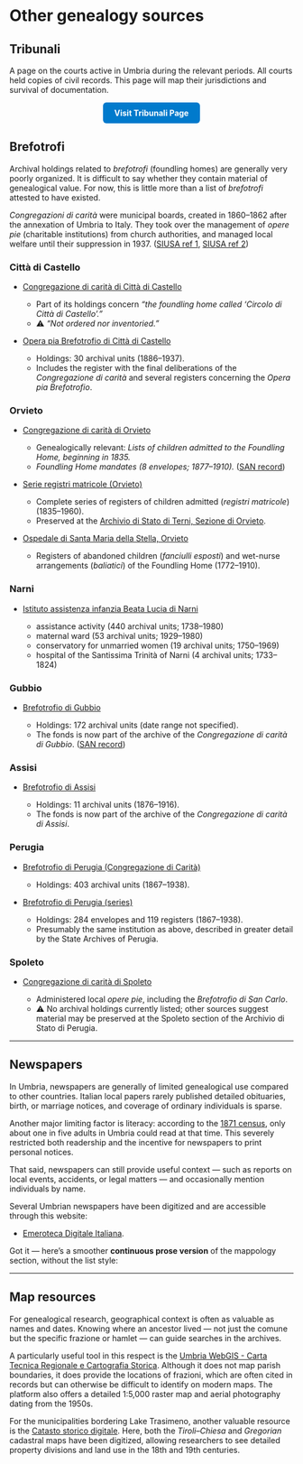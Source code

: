 # Other genealogy sources

## Tribunali

A page on the courts active in Umbria during the relevant periods. All courts held copies of civil records. This page will map their jurisdictions and survival of documentation.
  
<div align="center">
  <a href="tribunali.html" style="
    display:inline-block;
    padding:10px 20px;
    background-color:#007acc;
    color:#fff;
    border-radius:6px;
    text-decoration:none;
    font-weight:bold;">
    Visit Tribunali Page
  </a>
</div>

## Brefotrofi

Archival holdings related to *brefotrofi* (foundling homes) are generally very poorly organized. It is difficult to say whether they contain material of genealogical value.
For now, this is little more than a list of *brefotrofi* attested to have existed.

*Congregazioni di carità* were municipal boards, created in 1860–1862 after the annexation of Umbria to Italy. They took over the management of *opere pie* (charitable institutions) from church authorities, and managed local welfare until their suppression in 1937.
([SIUSA ref 1](https://siusa-archivi.cultura.gov.it/cgi-bin/siusa/pagina.pl?TipoPag=profist&Chiave=152), [SIUSA ref 2](https://siusa-archivi.cultura.gov.it/cgi-bin/siusa/pagina.pl?TipoPag=profist&Chiave=98))

### Città di Castello

* [Congregazione di carità di Città di Castello](https://siusa-archivi.cultura.gov.it/cgi-bin/siusa/pagina.pl?TipoPag=prodente&Chiave=46657)

  * Part of its holdings concern *“the foundling home called ‘Circolo di Città di Castello’.”*
  * ⚠️ *“Not ordered nor inventoried.”*

* [Opera pia Brefotrofio di Città di Castello](http://www.san.beniculturali.it/web/san/dettaglio-complesso-documentario?step=dettaglio&codiSanCompl=san.cat.complArch.14139&idSogc=&id=14139)

  * Holdings: 30 archival units (1886–1937).
  * Includes the register with the final deliberations of the *Congregazione di carità* and several registers concerning the *Opera pia Brefotrofio*.

### Orvieto

* [Congregazione di carità di Orvieto](https://siusa-archivi.cultura.gov.it/cgi-bin/siusa/pagina.pl?TipoPag=comparc&Chiave=318309)

  * Genealogically relevant: *Lists of children admitted to the Foundling Home, beginning in 1835.*
  * *Foundling Home mandates (8 envelopes; 1877–1910).* ([SAN record](http://www.san.beniculturali.it/web/san/dettaglio-complesso-documentario?step=dettaglio&codiSanCompl=san.cat.complArch.50742&idSogc=&id=50742))

* [Serie registri matricole (Orvieto)](http://www.san.beniculturali.it/web/san/dettaglio-complesso-documentario?step=dettaglio&codiSanCompl=san.cat.complArch.71213&idSogc=&id=71213)

  * Complete series of registers of children admitted (*registri matricole*) (1835–1960).
  * Preserved at the [Archivio di Stato di Terni, Sezione di Orvieto](http://www.san.beniculturali.it/web/san/dettaglio-istituto-conservatore?codiSan=san.cat.sogC.4852).

* [Ospedale di Santa Maria della Stella, Orvieto](http://www.san.beniculturali.it/web/san/dettaglio-complesso-documentario?step=dettaglio&codiSanCompl=san.cat.complArch.71303&idSogc=&id=71303)

  * Registers of abandoned children (*fanciulli esposti*) and wet-nurse arrangements (*baliatici*) of the Foundling Home (1772–1910).

### Narni

* [Istituto assistenza infanzia Beata Lucia di Narni](https://siusa-archivi.cultura.gov.it/cgi-bin/siusa/pagina.pl?TipoPag=prodente&Chiave=34759)

  * assistance activity (440 archival units; 1738–1980)
  * maternal ward (53 archival units; 1929–1980)
  * conservatory for unmarried women (19 archival units; 1750–1969)
  * hospital of the Santissima Trinità of Narni (4 archival units; 1733–1824)

### Gubbio

* [Brefotrofio di Gubbio](http://www.san.beniculturali.it/web/san/dettaglio-soggetto-produttore?id=69497)

  * Holdings: 172 archival units (date range not specified).
  * The fonds is now part of the archive of the *Congregazione di carità di Gubbio*. ([SAN record](http://www.san.beniculturali.it/web/san/dettaglio-complesso-documentario?step=dettaglio&codiSanCompl=san.cat.complArch.97098&idSogc=&id=97098))

### Assisi

* [Brefotrofio di Assisi](http://www.san.beniculturali.it/web/san/dettaglio-complesso-documentario?step=dettaglio&codiSanCompl=san.cat.complArch.97032&idSogc=&id=97032)

  * Holdings: 11 archival units (1876–1916).
  * The fonds is now part of the archive of the *Congregazione di carità di Assisi*.

### Perugia

* [Brefotrofio di Perugia (Congregazione di Carità)](http://www.san.beniculturali.it/web/san/dettaglio-complesso-documentario?step=dettaglio&codiSanCompl=san.cat.complArch.95869&idSogc=&id=95869)

  * Holdings: 403 archival units (1867–1938).

* [Brefotrofio di Perugia (series)](http://www.san.beniculturali.it/web/san/dettaglio-complesso-documentario?step=dettaglio&codiSanCompl=san.cat.complArch.45529&idSogc=&id=45529)

  * Holdings: 284 envelopes and 119 registers (1867–1938).
  * Presumably the same institution as above, described in greater detail by the State Archives of Perugia.

### Spoleto

* [Congregazione di carità di Spoleto](https://siusa-archivi.cultura.gov.it/cgi-bin/siusa/pagina.pl?TipoPag=prodente&Chiave=38206)

  * Administered local *opere pie*, including the *Brefotrofio di San Carlo*.
  * ⚠️ No archival holdings currently listed; other sources suggest material may be preserved at the Spoleto section of the Archivio di Stato di Perugia.

---

## Newspapers

In Umbria, newspapers are generally of limited genealogical use compared to other countries. Italian local papers rarely published detailed obituaries, birth, or marriage notices, and coverage of ordinary individuals is sparse.

Another major limiting factor is literacy: according to the [1871 census](https://lipari.istat.it/digibib/Censimenti%20popolazione/censpop1871/IST7923cp1871_v2+OCR_ottimizzato.pdf#page=22), only about one in five adults in Umbria could read at that time. This severely restricted both readership and the incentive for newspapers to print personal notices.

That said, newspapers can still provide useful context — such as reports on local events, accidents, or legal matters — and occasionally mention individuals by name.

Several Umbrian newspapers have been digitized and are accessible through this website:

- [Emeroteca Digitale Italiana](https://www.internetculturale.it/it/913/emeroteca-digitale-italiana/periodic/?iniziale=&regione=Umbria&materia=&q=&filterPeriodic=1&paginate_pageNum=1).

Got it — here’s a smoother **continuous prose version** of the mappology section, without the list style:

---

## Map resources

For genealogical research, geographical context is often as valuable as names and dates. Knowing where an ancestor lived — not just the comune but the specific frazione or hamlet — can guide searches in the archives.

A particularly useful tool in this respect is the [Umbria WebGIS - Carta Tecnica Regionale e Cartografia Storica](https://siat.regione.umbria.it/webgisctr/). Although it does not map parish boundaries, it does provide the locations of frazioni, which are often cited in records but can otherwise be difficult to identify on modern maps. The platform also offers a detailed 1:5,000 raster map and aerial photography dating from the 1950s.

For the municipalities bordering Lake Trasimeno, another valuable resource is the [Catasto storico digitale](https://www.lacittadeltrasimeno.it/catasto-storico-digitale/). Here, both the *Tiroli–Chiesa* and *Gregorian* cadastral maps have been digitized, allowing researchers to see detailed property divisions and land use in the 18th and 19th centuries.
